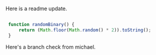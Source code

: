 Here is a readme update.

```js

 function randomBinary() {
     return (Math.floor(Math.random() * 2)).toString();
 }

```
Here's a branch check from michael.

